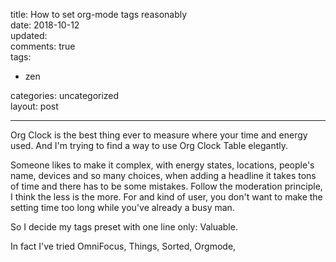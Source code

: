 title: How to set org-mode tags reasonably  
date: 2018-10-12  
updated:  
comments: true  
tags:  

-   zen

categories: uncategorized  
layout: post  

---

Org Clock is the best thing ever to measure where your time and energy used. And I'm trying to find a way to use Org Clock Table elegantly.  

Someone likes to make it complex, with energy states, locations, people's name, devices and so many choices, when adding a headline it takes tons of time and there has to be some mistakes. Follow the moderation principle, I think the less is the more. For and kind of user, you don't want to make the setting time too long while you've already a busy man.  

So I decide my tags preset with one line only: Valuable.  

In fact I've tried OmniFocus, Things, Sorted, Orgmode,  
